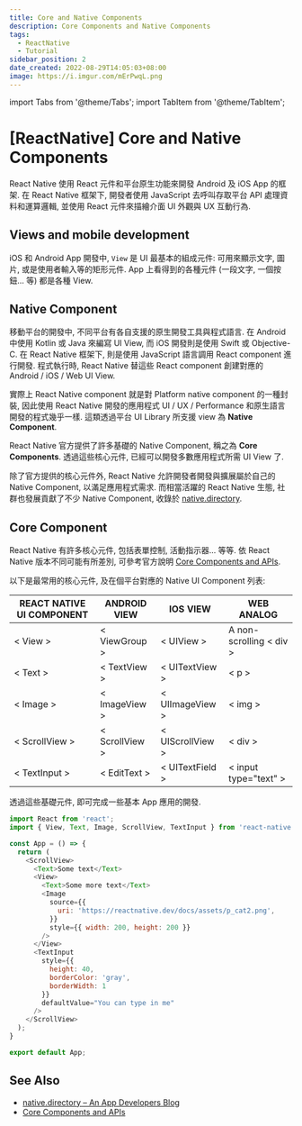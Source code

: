```yaml
---
title: Core and Native Components
description: Core Components and Native Components
tags:
  - ReactNative
  - Tutorial
sidebar_position: 2
date_created: 2022-08-29T14:05:03+08:00
image: https://i.imgur.com/mErPwqL.png
---
```

	
import Tabs from '@theme/Tabs';
import TabItem from '@theme/TabItem';

[ReactNative] Core and Native Components
========================================

React Native 使用 React 元件和平台原生功能來開發 Android 及 iOS App 的框架.
在 React Native 框架下, 開發者使用 JavaScript 去呼叫存取平台 API 處理資料和運算邏輯,
並使用 React 元件來描繪介面 UI 外觀與 UX 互動行為.


Views and mobile development
----------------------------

iOS 和 Android App 開發中, `View` 是 UI 最基本的組成元件:
可用來顯示文字, 圖片, 或是使用者輸入等的矩形元件.
App 上看得到的各種元件 (一段文字, 一個按鈕... 等) 都是各種 View.



Native Component
----------------

移動平台的開發中, 不同平台有各自支援的原生開發工具與程式語言. 
在 Android 中使用 Kotlin 或 Java 來編寫 UI View,
而 iOS 開發則是使用 Swift 或 Objective-C.
在 React Native 框架下, 則是使用 JavaScript 語言調用 React component 進行開發. 
程式執行時, React Native 替這些 React component 創建對應的 Android / iOS / Web UI View.

實際上 React Native component 就是對 Platform native component 的一種封裝, 
因此使用 React Native 開發的應用程式 UI / UX / Performance 和原生語言開發的程式幾乎一樣.
這類透過平台 UI Library 所支援 view 為 __Native Component__.

React Native 官方提供了許多基礎的 Native Component, 稱之為 __Core Components__.
透過這些核心元件, 已經可以開發多數應用程式所需 UI View 了.

除了官方提供的核心元件外, React Native 允許開發者開發與擴展屬於自己的 Native Component, 以滿足應用程式需求.
而相當活躍的 React Native 生態, 社群也發展貢獻了不少 Native Component, 收錄於 [native.directory](https://native.directory/).



Core Component
--------------

React Native 有許多核心元件, 包括表單控制, 活動指示器... 等等. 
依 React Native 版本不同可能有所差別, 可參考官方說明 [Core Components and APIs](https://reactnative.dev/docs/components-and-apis).

以下是最常用的核心元件, 及在個平台對應的 Native UI Component 列表:

| REACT NATIVE UI COMPONENT | ANDROID VIEW   | IOS VIEW         | WEB ANALOG |
|---------------------------|----------------|------------------|------------|
| < View >                  | < ViewGroup >  | < UIView >       | A non-scrolling < div > |
| < Text >                  | < TextView >   | < UITextView >   | < p > |
| < Image >                 | < ImageView >  | < UIImageView >  | < img > |
| < ScrollView >            | < ScrollView > | < UIScrollView > | < div > |
| < TextInput >             | < EditText >   | < UITextField >  | < input type="text" > |

透過這些基礎元件, 即可完成一些基本 App 應用的開發.

``` js title="Hello World"
import React from 'react';
import { View, Text, Image, ScrollView, TextInput } from 'react-native';

const App = () => {
  return (
    <ScrollView>
      <Text>Some text</Text>
      <View>
        <Text>Some more text</Text>
        <Image
          source={{
            uri: 'https://reactnative.dev/docs/assets/p_cat2.png',
          }}
          style={{ width: 200, height: 200 }}
        />
      </View>
      <TextInput
        style={{
          height: 40,
          borderColor: 'gray',
          borderWidth: 1
        }}
        defaultValue="You can type in me"
      />
    </ScrollView>
  );
}

export default App;
```



See Also
--------

- [native.directory – An App Developers Blog](https://native.directory/)
- [Core Components and APIs](https://reactnative.dev/docs/components-and-apis)
